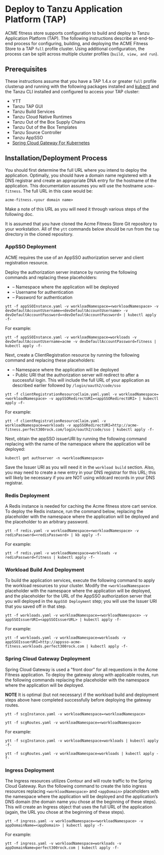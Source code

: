 
# Deploy to Tanzu Application Platform (TAP)

ACME fitness store supports configuration to build and deploy to Tanzu Application Platform (TAP).  The following instructions describe an end-to-end 
process for configuring, building, and deploying the ACME Fitness Store to a TAP `full` profile cluster.  Using additional configuration, the process can
be split across multiple cluster profiles (`build, view, and run`).

## Prerequisites

These instructions assume that you have a TAP 1.4.x or greater `full` profile clusterup and running with the following packages installed and [kubectl](https://kubernetes.io/docs/tasks/tools/) and the Tanzu CLI installed and configured to access your TAP cluster:

* YTT
* Tanzu TAP GUI
* Tanzu Build Services
* Tanzu Cloud Native Runtimes
* Tanzu Out of the Box Supply Chains
* Tanzu Out of the Box Templates
* Tanzu Source Controller
* Tanzu AppSSO
* [Spring Cloud Gateway For Kubernetes](https://docs.vmware.com/en/VMware-Spring-Cloud-Gateway-for-Kubernetes/1.2/scg-k8s/GUID-index.html)

## Installation/Deployment Process

You should first determine the full URL where you intend to deploy the application.  Optimally, you should have a domain name registered with a 
DNS registrar and create an appropriate DNA entry for the hostname of the application.  This documentation assumes you will use the hostname `acme-fitness`.  The full URL 
in this case would be:

```
acme-fitness.<your domain name>
```

Make a note of this URL as you will need it through various steps of the following doc.

It is assumed that you have cloned the Acme Fitness Store Git repository to your workstation.  All of the `ytt` commands below should be run from the
`tap` directory in the cloned repository.

### AppSSO Deployment

ACME requires the use of an AppSSO authorization server and client registration resource. 

Deploy the authorization server instance by running the following commands and replacing these placeholders:

- **<workloadNamespace>** – Namespace where the application will be deployed
- **<devDefaultAccountUsername>** – Username for authentication
- **<devDefaultAccountPassword>** – Password for authentication

```
ytt -f appSSOInstance.yaml -v workloadNamespace=<workloadNamespace> -v devDefaultAccountUsername=<devDefaultAccountUsername> -v devDefaultAccountPassword=<devDefaultAccountPassword> | kubectl apply -f-
```

For example:

```
ytt -f appSSOInstance.yaml -v workloadNamespace=workloads -v devDefaultAccountUsername=acme -v devDefaultAccountPassword=fitness | kubectl apply -f-
```

Next, create a ClientRegistration resource by running the following command and replacing these placeholders:

- **<workloadNamespace>** – Namespace where the application will be deployed
- **<appSSORedirectURI>** - Public URI that the authorization server will redirect to after a successful login.  This will include the full URL of your application as described earlier followed by `/login/oauth2/code/sso`

```
ytt -f clientRegistrationResourceClaim.yaml.yaml -v workloadNamespace=<workloadNamespace> -v appSSORedirectURI=<appSSORedirectURI> | kubectl apply –f-
```

For example:

```
ytt -f clientRegistrationResourceClaim.yaml -v workloadNamespace=workloads -v appSSORedirectURI=http://acme-fitness.perfect300rock.com/login/oauth2/code/sso | kubectl apply -f-
```

Next, obtain the appSSO issuerURI by running the following command replacing <workloadNamespace> with the name of the namespace where the application will be deployed:

```
kubectl get authserver -n <workloadNamespace>
```

Save the Issuer URI as you will need it in the `workload build` section.  Also, you may need to create a new entry in your DNS registrar for this URL; this will likely be
necessary if you are NOT using wildcard records in your DNS registrar.


### Redis Deployment

A Redis instance is needed for caching the Acme fitness store cart service. To deploy the Redis instance, run the command below, replacing the <workloadNamespace> placeholder 
with the namespace where the application will be deployed and the <redisPassword> placeholder to an arbitrary password.

```
ytt -f redis.yaml -v workloadNamespace=<workloadNamespace> -v redisPassword=<redisPassword> | kb apply -f-
```

For example:

```
ytt -f redis.yaml -v workloadNamespace=workloads -v redisPassword=fitness | kubectl apply -f-
```

### Workload Build And Deployment

To build the application services, execute the following command to apply the workload resources to your cluster. Modify the `<workloadNamespace>` placeholder with the namespace where the application will be deployed, and the <appSSOIssuerURI> placeholder for the URL of the AppSSO authorization server that you will deployed in the `AppSSO Deployment` step; you will use the
Issuer URI that you saved off in that step.

```
ytt -f workloads.yaml -v workloadNamespace=<workloadNamespace> -v appSSOIssuerURI=<appSSOIssuerURL> | kubectl apply -f-
```

For example:

```
ytt -f workloads.yaml -v workloadNamespace=workloads -v appSSOIssuerURI=http://appsso-acme-fitness.workloads.perfect300rock.com | kubectl apply -f-
```


### Spring Cloud Gateway Deployment

Spring Cloud Gateway is used a "front door" for all requestions in the Acme Fitness application.  To deploy the gateway along with applicable routes, run the following commands 
replacing the <workloadNamespace> placeholder with the namespace where the application will be deployed.

**NOTE** It is optimal (but not necessary) if the workload build and deployment steps above have completed successfully before deploying the gateway routes.

```
ytt -f scgInstance.yaml -v workloadNamespace=<workloadNamespace>

ytt -f scgRoutes.yaml -v workloadNamespace=<workloadNamespace>
```

For example:

```
ytt -f scgInstance.yaml -v workloadNamespace=workloads | kubectl apply -f-

ytt -f scgRoutes.yaml -v workloadNamespace=workloads | kubectl apply -f-
```

### Ingress Deployment

The Ingress resources utilizes Contour and will route traffic to the Spring Cloud Gateway.  Run the following command to create the Istio ingress resources replacing 
`<workloadNamespace>` and `<appDomain>` placeholders with the namespace where the application will be deployed and the application’s DNS domain (the domain name you chose at the beginning
of these steps).  This will create an Ingress object that uses the full URL of the application (again, the URL you chose at the beginning of these steps).

```
ytt -f ingress.yaml -v workloadNamespace=<workloadNamespace> -v appDomainName=<appDomain> | kubectl apply -f-
```

For example:

```
ytt -f ingress.yaml -v workloadNamespace=workloads -v appDomainName=perfect300rock.com | kubectl apply -f-
```
